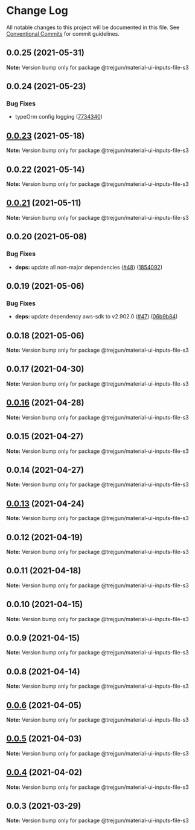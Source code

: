 # Change Log

All notable changes to this project will be documented in this file.
See [Conventional Commits](https://conventionalcommits.org) for commit guidelines.

## 0.0.25 (2021-05-31)

**Note:** Version bump only for package @trejgun/material-ui-inputs-file-s3





## 0.0.24 (2021-05-23)


### Bug Fixes

* typeOrm config logging ([7734340](https://github.com/trejgun/common-packages/commit/77343402c7e0c63d3d19bfc55df29b961f68eaaa))





## [0.0.23](https://github.com/trejgun/common-packages/compare/@trejgun/material-ui-inputs-file-s3@0.0.22...@trejgun/material-ui-inputs-file-s3@0.0.23) (2021-05-18)

**Note:** Version bump only for package @trejgun/material-ui-inputs-file-s3





## 0.0.22 (2021-05-14)

**Note:** Version bump only for package @trejgun/material-ui-inputs-file-s3





## [0.0.21](https://github.com/trejgun/common-packages/compare/@trejgun/material-ui-inputs-file-s3@0.0.20...@trejgun/material-ui-inputs-file-s3@0.0.21) (2021-05-11)

**Note:** Version bump only for package @trejgun/material-ui-inputs-file-s3





## 0.0.20 (2021-05-08)


### Bug Fixes

* **deps:** update all non-major dependencies ([#48](https://github.com/trejgun/common-packages/issues/48)) ([1854092](https://github.com/trejgun/common-packages/commit/1854092c4d51e9ec43aa1d75bb43037c21b11630))





## 0.0.19 (2021-05-06)


### Bug Fixes

* **deps:** update dependency aws-sdk to v2.902.0 ([#47](https://github.com/trejgun/common-packages/issues/47)) ([06b9b84](https://github.com/trejgun/common-packages/commit/06b9b845709c6eb67b7e04277f86ecb9bf19fc73))





## 0.0.18 (2021-05-06)

**Note:** Version bump only for package @trejgun/material-ui-inputs-file-s3





## 0.0.17 (2021-04-30)

**Note:** Version bump only for package @trejgun/material-ui-inputs-file-s3





## [0.0.16](https://github.com/trejgun/common-packages/compare/@trejgun/material-ui-inputs-file-s3@0.0.15...@trejgun/material-ui-inputs-file-s3@0.0.16) (2021-04-28)

**Note:** Version bump only for package @trejgun/material-ui-inputs-file-s3





## 0.0.15 (2021-04-27)

**Note:** Version bump only for package @trejgun/material-ui-inputs-file-s3





## 0.0.14 (2021-04-27)

**Note:** Version bump only for package @trejgun/material-ui-inputs-file-s3





## [0.0.13](https://github.com/trejgun/common-packages/compare/@trejgun/material-ui-inputs-file-s3@0.0.12...@trejgun/material-ui-inputs-file-s3@0.0.13) (2021-04-24)

**Note:** Version bump only for package @trejgun/material-ui-inputs-file-s3





## 0.0.12 (2021-04-19)

**Note:** Version bump only for package @trejgun/material-ui-inputs-file-s3





## 0.0.11 (2021-04-18)

**Note:** Version bump only for package @trejgun/material-ui-inputs-file-s3





## 0.0.10 (2021-04-15)

**Note:** Version bump only for package @trejgun/material-ui-inputs-file-s3





## 0.0.9 (2021-04-15)

**Note:** Version bump only for package @trejgun/material-ui-inputs-file-s3





## 0.0.8 (2021-04-14)

**Note:** Version bump only for package @trejgun/material-ui-inputs-file-s3





## [0.0.6](https://github.com/trejgun/common-packages/compare/@trejgun/material-ui-inputs-file-s3@0.0.5...@trejgun/material-ui-inputs-file-s3@0.0.6) (2021-04-05)

**Note:** Version bump only for package @trejgun/material-ui-inputs-file-s3





## [0.0.5](https://github.com/trejgun/common-packages/compare/@trejgun/material-ui-inputs-file-s3@0.0.4...@trejgun/material-ui-inputs-file-s3@0.0.5) (2021-04-03)

**Note:** Version bump only for package @trejgun/material-ui-inputs-file-s3





## [0.0.4](https://github.com/trejgun/common-packages/compare/@trejgun/material-ui-inputs-file-s3@0.0.3...@trejgun/material-ui-inputs-file-s3@0.0.4) (2021-04-02)

**Note:** Version bump only for package @trejgun/material-ui-inputs-file-s3





## 0.0.3 (2021-03-29)

**Note:** Version bump only for package @trejgun/material-ui-inputs-file-s3

